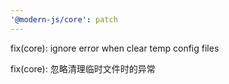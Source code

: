 ```yaml
---
'@modern-js/core': patch
---
```


fix(core): ignore error when clear temp config files

fix(core): 忽略清理临时文件时的异常
